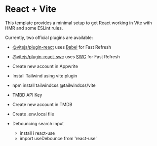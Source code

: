# React + Vite

This template provides a minimal setup to get React working in Vite with HMR and some ESLint rules.

Currently, two official plugins are available:

- [@vitejs/plugin-react](https://github.com/vitejs/vite-plugin-react/blob/main/packages/plugin-react/README.md) uses [Babel](https://babeljs.io/) for Fast Refresh
- [@vitejs/plugin-react-swc](https://github.com/vitejs/vite-plugin-react-swc) uses [SWC](https://swc.rs/) for Fast Refresh

- Create new account in Appwrite
- Install Tailwind using vite plugin
- npm install tailwindcss @tailwindcss/vite
- TMBD API Key
- Create new account in TMDB
- Create .env.local file
- Debouncing search input
    - install i react-use
    - import useDebounce from 'react-use'
